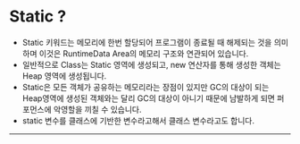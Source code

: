 # Static ?
- Static 키워드는 메모리에 한번 할당되어 프로그램이 종료될 때 해제되는 것을 의미하며 이것은 RuntimeData Area의 메모리 구조와 연관되어 있습니다.
- 일반적으로 Class는 Static 영역에 생성되고, new 연산자를 통해 생성한 객체는 Heap 영역에 생성됩니다.
- Static은 모든 객체가 공유하는 메모리라는 장점이 있지만 GC의 대상이 되는 Heap영역에 생성된 객체와는 달리 GC의 대상이 아니기 때문에 남발하게 되면 퍼포먼스에 악영할을 끼칠 수 있습니다.
- static 변수를 클래스에 기반한 변수라고해서 클래스 변수라고도 합니다.
---

